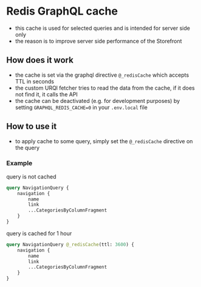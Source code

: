 # Redis GraphQL cache

-   this cache is used for selected queries and is intended for server side only
-   the reason is to improve server side performance of the Storefront

## How does it work

-   the cache is set via the graphql directive `@_redisCache` which accepts TTL in seconds
-   the custom URQl fetcher tries to read the data from the cache, if it does not find it, it calls the API
-   the cache can be deactivated (e.g. for development purposes) by setting `GRAPHQL_REDIS_CACHE=0` in your `.env.local` file

## How to use it

-   to apply cache to some query, simply set the `@_redisCache` directive on the query

### Example

query is not cached

```graphql
query NavigationQuery {
    navigation {
        name
        link
        ...CategoriesByColumnFragment
    }
}
```

query is cached for 1 hour

```graphql
query NavigationQuery @_redisCache(ttl: 3600) {
    navigation {
        name
        link
        ...CategoriesByColumnFragment
    }
}
```
